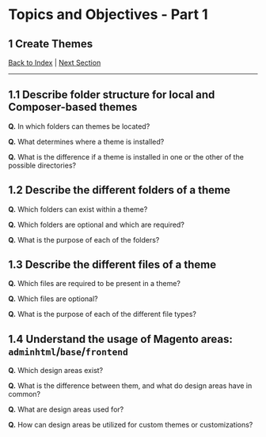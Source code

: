 # Topics and Objectives - Part 1

## **1** Create Themes

[Back to Index](./) | [Next Section](./2.md)


------




## **1.1** Describe folder structure for local and Composer-based themes

**Q.** In which folders can themes be located?

**Q.** What determines where a theme is installed?

**Q.** What is the difference if a theme is installed in one or the other of the possible directories?

## **1.2** Describe the different folders of a theme

**Q.** Which folders can exist within a theme?

**Q.** Which folders are optional and which are required?

**Q.** What is the purpose of each of the folders?

## **1.3** Describe the different files of a theme

**Q.** Which files are required to be present in a theme?

**Q.** Which files are optional?

**Q.** What is the purpose of each of the different file types?

## **1.4** Understand the usage of Magento areas: `adminhtml`/`base`/`frontend` 

**Q.** Which design areas exist?

**Q.** What is the difference between them, and what do design areas have in common?
 
**Q.** What are design areas used for?
 
**Q.** How can design areas be utilized for custom themes or customizations?
